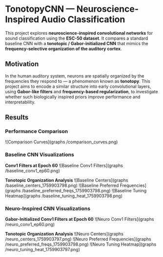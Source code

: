 # TonotopyCNN — Neuroscience-Inspired Audio Classification

This project explores **neuroscience-inspired convolutional networks** for sound classification using the **ESC-50 dataset**.
It compares a standard baseline CNN with a **tonotopic / Gabor-initialized CNN** that mimics the **frequency-selective organization of the auditory cortex**.

## Motivation

In the human auditory system, neurons are spatially organized by the frequencies they respond to — a phenomenon known as **tonotopy**.
This project aims to encode a similar structure into early convolutional layers, using **Gabor-like filters** and **frequency-based regularization**, to investigate whether such biologically inspired priors improve performance and interpretability.

## Results

### Performance Comparison

![Comparison Curves](graphs /comparison_curves.png)

### Baseline CNN Visualizations

**Conv1 Filters at Epoch 60**
![Baseline Conv1 Filters](graphs /baseline_conv1_ep60.png)

**Tonotopic Organization Analysis**
![Baseline Centers](graphs /baseline_centers_1759903798.png)
![Baseline Preferred Frequencies](graphs /baseline_preferred_freqs_1759903798.png)
![Baseline Tuning Heatmap](graphs /baseline_tuning_heat_1759903798.png)

### Neuro-Inspired CNN Visualizations

**Gabor-Initialized Conv1 Filters at Epoch 60**
![Neuro Conv1 Filters](graphs /neuro_conv1_ep60.png)

**Tonotopic Organization Analysis**
![Neuro Centers](graphs /neuro_centers_1759903797.png)
![Neuro Preferred Frequencies](graphs /neuro_preferred_freqs_1759903798.png)
![Neuro Tuning Heatmap](graphs /neuro_tuning_heat_1759903797.png)
